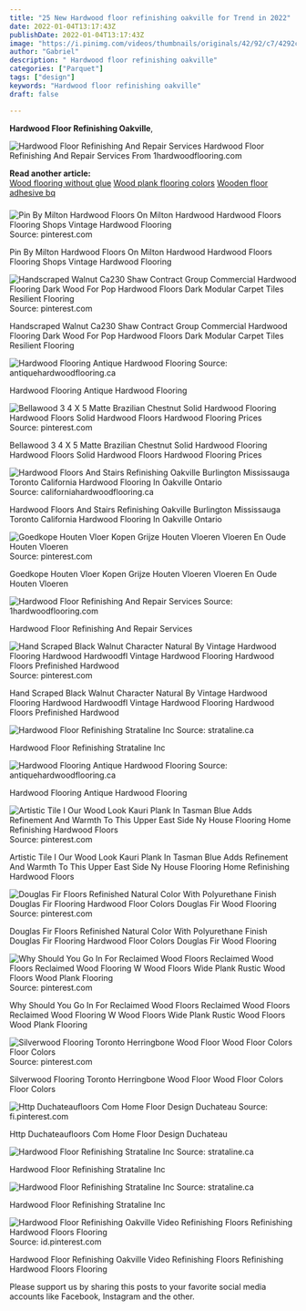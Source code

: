 ```yaml
---
title: "25 New Hardwood floor refinishing oakville for Trend in 2022"
date: 2022-01-04T13:17:43Z
publishDate: 2022-01-04T13:17:43Z
image: "https://i.pinimg.com/videos/thumbnails/originals/42/92/c7/4292c710cd79bc10310196109be9d499-00001.jpg"
author: "Gabriel"
description: " Hardwood floor refinishing oakville"
categories: ["Parquet"]
tags: ["design"]
keywords: "Hardwood floor refinishing oakville"
draft: false

---
```

<!-- Head tag Code -->
**Hardwood Floor Refinishing Oakville**, 

![Hardwood Floor Refinishing And Repair Services](https://www.1hardwoodflooring.com/wp-content/uploads/2018/08/hardwood-refinishing.jpg "Hardwood Floor Refinishing And Repair Services")
Hardwood Floor Refinishing And Repair Services From 1hardwoodflooring.com

**Read another article:**  
[Wood flooring without glue](/wood-flooring-without-glue/)
[Wood plank flooring colors](/wood-plank-flooring-colors/)
[Wooden floor adhesive bq](/wooden-floor-adhesive-bq/)




### 

 


![Pin By Milton Hardwood Floors On Milton Hardwood Hardwood Floors Flooring Shops Vintage Hardwood Flooring](https://i.pinimg.com/originals/7d/ba/32/7dba32635a4680d249cb032a65731140.jpg "Pin By Milton Hardwood Floors On Milton Hardwood Hardwood Floors Flooring Shops Vintage Hardwood Flooring")
Source: pinterest.com

Pin By Milton Hardwood Floors On Milton Hardwood Hardwood Floors Flooring Shops Vintage Hardwood Flooring  

![Handscraped Walnut Ca230 Shaw Contract Group Commercial Hardwood Flooring Dark Wood For Pop Hardwood Floors Dark Modular Carpet Tiles Resilient Flooring](https://i.pinimg.com/originals/ba/cb/3f/bacb3f6072c6bd1ff1bf556f35ae342b.jpg "Handscraped Walnut Ca230 Shaw Contract Group Commercial Hardwood Flooring Dark Wood For Pop Hardwood Floors Dark Modular Carpet Tiles Resilient Flooring")
Source: pinterest.com

Handscraped Walnut Ca230 Shaw Contract Group Commercial Hardwood Flooring Dark Wood For Pop Hardwood Floors Dark Modular Carpet Tiles Resilient Flooring  

![Hardwood Flooring Antique Hardwood Flooring](https://antiquehardwoodflooring.ca/wp-content/uploads/2018/02/White-Oak-Herringbone.jpg "Hardwood Flooring Antique Hardwood Flooring")
Source: antiquehardwoodflooring.ca

Hardwood Flooring Antique Hardwood Flooring  

![Bellawood 3 4 X 5 Matte Brazilian Chestnut Solid Hardwood Flooring Hardwood Floors Solid Hardwood Floors Hardwood Flooring Prices](https://i.pinimg.com/originals/8e/9e/51/8e9e51829cfddb13057a11eacb8c8e03.jpg "Bellawood 3 4 X 5 Matte Brazilian Chestnut Solid Hardwood Flooring Hardwood Floors Solid Hardwood Floors Hardwood Flooring Prices")
Source: pinterest.com

Bellawood 3 4 X 5 Matte Brazilian Chestnut Solid Hardwood Flooring Hardwood Floors Solid Hardwood Floors Hardwood Flooring Prices  

![Hardwood Floors And Stairs Refinishing Oakville Burlington Mississauga Toronto California Hardwood Flooring In Oakville Ontario](https://www.californiahardwoodflooring.ca/wp-content/uploads/photo-gallery/sh8.jpg?bwg=1594332503 "Hardwood Floors And Stairs Refinishing Oakville Burlington Mississauga Toronto California Hardwood Flooring In Oakville Ontario")
Source: californiahardwoodflooring.ca

Hardwood Floors And Stairs Refinishing Oakville Burlington Mississauga Toronto California Hardwood Flooring In Oakville Ontario  

![Goedkope Houten Vloer Kopen Grijze Houten Vloeren Vloeren En Oude Houten Vloeren](https://i.pinimg.com/originals/ca/50/1f/ca501f0f94b1bf0846fb7ce42e36c283.jpg "Goedkope Houten Vloer Kopen Grijze Houten Vloeren Vloeren En Oude Houten Vloeren")
Source: pinterest.com

Goedkope Houten Vloer Kopen Grijze Houten Vloeren Vloeren En Oude Houten Vloeren  

![Hardwood Floor Refinishing And Repair Services](https://www.1hardwoodflooring.com/wp-content/uploads/2018/08/hardwood-refinishing.jpg "Hardwood Floor Refinishing And Repair Services")
Source: 1hardwoodflooring.com

Hardwood Floor Refinishing And Repair Services  

![Hand Scraped Black Walnut Character Natural By Vintage Hardwood Flooring Hardwood Hardwoodfl Vintage Hardwood Flooring Hardwood Floors Prefinished Hardwood](https://i.pinimg.com/originals/dd/83/0d/dd830d5599de06d24cd9467533388a39.jpg "Hand Scraped Black Walnut Character Natural By Vintage Hardwood Flooring Hardwood Hardwoodfl Vintage Hardwood Flooring Hardwood Floors Prefinished Hardwood")
Source: pinterest.com

Hand Scraped Black Walnut Character Natural By Vintage Hardwood Flooring Hardwood Hardwoodfl Vintage Hardwood Flooring Hardwood Floors Prefinished Hardwood  

![Hardwood Floor Refinishing Strataline Inc](https://i0.wp.com/www.strataline.ca/wp-content/uploads/2020/03/Toronto-Downtown-Commercial-Bar-and-Restaurant-Floor-Renovation-Store-Storefront-Floor-Sanding-and-Staining-Grey-Hardwood-Floor-buffing-Staircase-refinishing.jpg?fit=768%2C683&amp;ssl=1 "Hardwood Floor Refinishing Strataline Inc")
Source: strataline.ca

Hardwood Floor Refinishing Strataline Inc  

![Hardwood Flooring Antique Hardwood Flooring](https://antiquehardwoodflooring.ca/wp-content/uploads/2017/08/Antique-Hardwood-Flooring-Refinishing-Hardwood-Floors-Portfolio-008-1024x680.png "Hardwood Flooring Antique Hardwood Flooring")
Source: antiquehardwoodflooring.ca

Hardwood Flooring Antique Hardwood Flooring  

![Artistic Tile I Our Wood Look Kauri Plank In Tasman Blue Adds Refinement And Warmth To This Upper East Side Ny House Flooring Home Refinishing Hardwood Floors](https://i.pinimg.com/originals/f0/06/9f/f0069fbdb757cac218378576c0745130.jpg "Artistic Tile I Our Wood Look Kauri Plank In Tasman Blue Adds Refinement And Warmth To This Upper East Side Ny House Flooring Home Refinishing Hardwood Floors")
Source: pinterest.com

Artistic Tile I Our Wood Look Kauri Plank In Tasman Blue Adds Refinement And Warmth To This Upper East Side Ny House Flooring Home Refinishing Hardwood Floors  

![Douglas Fir Floors Refinished Natural Color With Polyurethane Finish Douglas Fir Flooring Hardwood Floor Colors Douglas Fir Wood Flooring](https://i.pinimg.com/474x/9a/94/76/9a947612146215aa1d7bffb7fd68df8f.jpg "Douglas Fir Floors Refinished Natural Color With Polyurethane Finish Douglas Fir Flooring Hardwood Floor Colors Douglas Fir Wood Flooring")
Source: pinterest.com

Douglas Fir Floors Refinished Natural Color With Polyurethane Finish Douglas Fir Flooring Hardwood Floor Colors Douglas Fir Wood Flooring  

![Why Should You Go In For Reclaimed Wood Floors Reclaimed Wood Floors Reclaimed Wood Flooring W Wood Floors Wide Plank Rustic Wood Floors Wood Plank Flooring](https://i.pinimg.com/564x/ac/d6/77/acd677648ba9639f3f96e39a1cb4dc38--wooden-flooring-wide-plank.jpg "Why Should You Go In For Reclaimed Wood Floors Reclaimed Wood Floors Reclaimed Wood Flooring W Wood Floors Wide Plank Rustic Wood Floors Wood Plank Flooring")
Source: pinterest.com

Why Should You Go In For Reclaimed Wood Floors Reclaimed Wood Floors Reclaimed Wood Flooring W Wood Floors Wide Plank Rustic Wood Floors Wood Plank Flooring  

![Silverwood Flooring Toronto Herringbone Wood Floor Wood Floor Colors Floor Colors](https://i.pinimg.com/736x/e2/64/50/e26450e6a846865b002a77570bcca68a--black-oil-herringbone-floors.jpg "Silverwood Flooring Toronto Herringbone Wood Floor Wood Floor Colors Floor Colors")
Source: pinterest.com

Silverwood Flooring Toronto Herringbone Wood Floor Wood Floor Colors Floor Colors  

![Http Duchateaufloors Com Home Floor Design Duchateau](https://i.pinimg.com/originals/d2/f7/63/d2f7637b3bdcf625352fd37d5b6e72dd.jpg "Http Duchateaufloors Com Home Floor Design Duchateau")
Source: fi.pinterest.com

Http Duchateaufloors Com Home Floor Design Duchateau  

![Hardwood Floor Refinishing Strataline Inc](https://i1.wp.com/www.strataline.ca/wp-content/uploads/2020/03/Hard-wood-Floor-Refinishing-Toronto-Vaughan-Maple-Aurora-Newmarket-Mississauga-Woodbridge.jpg?fit=768%2C683&amp;ssl=1 "Hardwood Floor Refinishing Strataline Inc")
Source: strataline.ca

Hardwood Floor Refinishing Strataline Inc  

![Hardwood Floor Refinishing Strataline Inc](https://i0.wp.com/www.strataline.ca/wp-content/uploads/2020/03/Hard-wood-Floor-Refinishing-Toronto-Vaughan-Maple-Aurora-Newmarket-Mississauga-Woodbridge-Downtow-Commercial-Bar-and-Restaurant-Floor-Renovation.jpg?fit=768%2C683&amp;ssl=1 "Hardwood Floor Refinishing Strataline Inc")
Source: strataline.ca

Hardwood Floor Refinishing Strataline Inc  

![Hardwood Floor Refinishing Oakville Video Refinishing Floors Refinishing Hardwood Floors Flooring](https://i.pinimg.com/videos/thumbnails/originals/42/92/c7/4292c710cd79bc10310196109be9d499-00001.jpg "Hardwood Floor Refinishing Oakville Video Refinishing Floors Refinishing Hardwood Floors Flooring")
Source: id.pinterest.com

Hardwood Floor Refinishing Oakville Video Refinishing Floors Refinishing Hardwood Floors Flooring  

Please support us by sharing this posts to your favorite social media accounts like Facebook, Instagram and the other.

